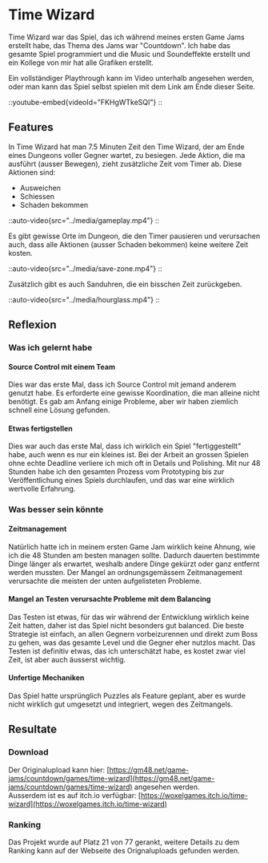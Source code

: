 # Time Wizard
Time Wizard war das Spiel, das ich während meines ersten Game Jams erstellt habe, das Thema des Jams war "Countdown".
Ich habe das gesamte Spiel programmiert und die Music und Soundeffekte erstellt und ein Kollege von mir hat alle Grafiken erstellt.

Ein vollständiger Playthrough kann im Video unterhalb angesehen werden, oder man kann das Spiel selbst spielen mit dem Link am Ende dieser Seite.

::youtube-embed{videoId="FKHgWTkeSQI"}
::

## Features
In Time Wizard hat man 7.5 Minuten Zeit den Time Wizard, der am Ende eines Dungeons voller Gegner wartet, zu besiegen.
Jede Aktion, die ma ausführt (ausser Bewegen), zieht zusätzliche Zeit vom Timer ab.
Diese Aktionen sind:

- Ausweichen
- Schiessen
- Schaden bekommen

::auto-video{src="../media/gameplay.mp4"}
::

Es gibt gewisse Orte im Dungeon, die den Timer pausieren und verursachen auch, dass alle Aktionen (ausser Schaden bekommen) keine weitere Zeit kosten.

::auto-video{src="../media/save-zone.mp4"}
::

Zusätzlich gibt es auch Sanduhren, die ein bisschen Zeit zurückgeben.

::auto-video{src="../media/hourglass.mp4"}
::

## Reflexion

### Was ich gelernt habe

#### Source Control mit einem Team
Dies war das erste Mal, dass ich Source Control mit jemand anderem genutzt habe. 
Es erforderte eine gewisse Koordination, die man alleine nicht benötigt.
Es gab am Anfang einige Probleme, aber wir haben ziemlich schnell eine Lösung gefunden.

#### Etwas fertigstellen
Dies war auch das erste Mal, dass ich wirklich ein Spiel "fertiggestellt" habe, auch wenn es nur ein kleines ist.
Bei der Arbeit an grossen Spielen ohne echte Deadline verliere ich mich oft in Details und Polishing.
Mit nur 48 Stunden habe ich den gesamten Prozess vom Prototyping bis zur Veröffentlichung eines Spiels durchlaufen, und das war eine wirklich wertvolle Erfahrung.

### Was besser sein könnte

#### Zeitmanagement
Natürlich hatte ich in meinem ersten Game Jam wirklich keine Ahnung, wie ich die 48 Stunden am besten managen sollte.
Dadurch dauerten bestimmte Dinge länger als erwartet, weshalb andere Dinge gekürzt oder ganz entfernt werden mussten.
Der Mangel an ordnungsgemässem Zeitmanagement verursachte die meisten der unten aufgelisteten Probleme.

#### Mangel an Testen verursachte Probleme mit dem Balancing
Das Testen ist etwas, für das wir während der Entwicklung wirklich keine Zeit hatten, daher ist das Spiel nicht besonders gut balanced.
Die beste Strategie ist einfach, an allen Gegnern vorbeizurennen und direkt zum Boss zu gehen, was das gesamte Level und die Gegner eher nutzlos macht.
Das Testen ist definitiv etwas, das ich unterschätzt habe, es kostet zwar viel Zeit, ist aber auch äusserst wichtig.

#### Unfertige Mechaniken
Das Spiel hatte ursprünglich Puzzles als Feature geplant, aber es wurde nicht wirklich gut umgesetzt und integriert, wegen des Zeitmangels.

## Resultate

### Download
Der Originalupload kann hier: [https://gm48.net/game-jams/countdown/games/time-wizard](https://gm48.net/game-jams/countdown/games/time-wizard) angesehen werden. \
Ausserdem ist es auf itch.io verfügbar: [https://woxelgames.itch.io/time-wizard](https://woxelgames.itch.io/time-wizard)

### Ranking
Das Projekt wurde auf Platz 21 von 77 gerankt, weitere Details zu dem Ranking kann auf der Webseite des Orignaluploads gefunden werden.
